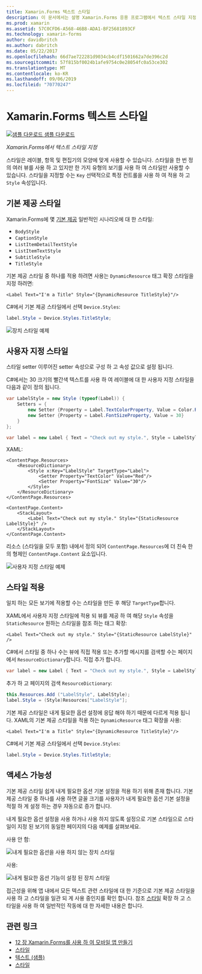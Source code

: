 ```yaml
---
title: Xamarin.Forms 텍스트 스타일
description: 이 문서에서는 설명 Xamarin.Forms 응용 프로그램에서 텍스트 스타일 지정 하는 방법입니다. 스타일을 한 번 정의 여러 뷰를 사용 하 고 있지만 한 가지 유형의 보기를 사용 하 여 스타일만 사용할 수 있습니다.
ms.prod: xamarin
ms.assetid: 57C0CFD6-A568-46B8-ADA1-BF25681893CF
ms.technology: xamarin-forms
author: davidbritch
ms.author: dabritch
ms.date: 05/22/2017
ms.openlocfilehash: 66d7ae722281d9034cb4cdf1501662a7de396c2d
ms.sourcegitcommit: 57f815bf0024b1afe9754c0e28054fc0a53ce302
ms.translationtype: MT
ms.contentlocale: ko-KR
ms.lasthandoff: 09/06/2019
ms.locfileid: "70770247"
---
```

# <a name="xamarinforms-text-styles"></a>Xamarin.Forms 텍스트 스타일

[![샘플 다운로드](~/media/shared/download.png) 샘플 다운로드](https://docs.microsoft.com/samples/xamarin/xamarin-forms-samples/userinterface-text)

_Xamarin.Forms에서 텍스트 스타일 지정_

스타일은 레이블, 항목 및 편집기의 모양에 맞게 사용할 수 있습니다. 스타일을 한 번 정의 여러 뷰를 사용 하 고 있지만 한 가지 유형의 보기를 사용 하 여 스타일만 사용할 수 있습니다.
스타일을 지정할 수는 `Key` 선택적으로 특정 컨트롤을 사용 하 여 적용 하 고 `Style` 속성입니다.

<a name="Built-In_Styles" />

## <a name="built-in-styles"></a>기본 제공 스타일

Xamarin.Forms에 몇 [기본 제공](xref:Xamarin.Forms.Device.Styles) 일반적인 시나리오에 대 한 스타일:

- `BodyStyle`
- `CaptionStyle`
- `ListItemDetailTextStyle`
- `ListItemTextStyle`
- `SubtitleStyle`
- `TitleStyle`

기본 제공 스타일 중 하나를 적용 하려면 사용는 `DynamicResource` 태그 확장 스타일을 지정 하려면:

```xaml
<Label Text="I'm a Title" Style="{DynamicResource TitleStyle}"/>
```

C#에서 기본 제공 스타일에서 선택 `Device.Styles`:

```csharp
label.Style = Device.Styles.TitleStyle;
```

![장치 스타일 예제](styles-images/builtinstyles.png)

<a name="Custom_Styles" />

## <a name="custom-styles"></a>사용자 지정 스타일

스타일 setter 이루어진 setter 속성으로 구성 하 고 속성 값으로 설정 됩니다.

C#에서는 30 크기의 빨간색 텍스트를 사용 하 여 레이블에 대 한 사용자 지정 스타일을 다음과 같이 정의 됩니다.

```csharp
var LabelStyle = new Style (typeof(Label)) {
    Setters = {
        new Setter {Property = Label.TextColorProperty, Value = Color.Red},
        new Setter {Property = Label.FontSizeProperty, Value = 30}
    }
};

var label = new Label { Text = "Check out my style.", Style = LabelStyle };
```

XAML:

```xaml
<ContentPage.Resources>
    <ResourceDictionary>
        <Style x:Key="LabelStyle" TargetType="Label">
            <Setter Property="TextColor" Value="Red"/>
            <Setter Property="FontSize" Value="30"/>
        </Style>
    </ResourceDictionary>
</ContentPage.Resources>

<ContentPage.Content>
    <StackLayout>
        <Label Text="Check out my style." Style="{StaticResource LabelStyle}" />
    </StackLayout>
</ContentPage.Content>
```

리소스 (스타일을 모두 포함) 내에서 정의 되어 `ContentPage.Resources`에 더 친숙 한의 형제인 `ContentPage.Content` 요소입니다.

![사용자 지정 스타일 예제](styles-images/customstyle.png)

<a name="Applying_Styles" />

## <a name="applying-styles"></a>스타일 적용

일치 하는 모든 보기에 적용할 수는 스타일을 만든 후 해당 `TargetType`합니다.

XAML에서 사용자 지정 스타일에 적용 되 뷰를 제공 하 여 해당 `Style` 속성을 `StaticResource` 원하는 스타일을 참조 하는 태그 확장:

```xaml
<Label Text="Check out my style." Style="{StaticResource LabelStyle}" />
```

C#에서 스타일 중 하나 수는 뷰에 직접 적용 또는 추가할 메시지를 검색할 수는 페이지에서 `ResourceDictionary`합니다. 직접 추가 합니다.

```csharp
var label = new Label { Text = "Check out my style.", Style = LabelStyle };
```

추가 하 고 페이지의 검색 `ResourceDictionary`:

```csharp
this.Resources.Add ("LabelStyle", LabelStyle);
label.Style = (Style)Resources["LabelStyle"];
```

기본 제공 스타일은 내게 필요한 옵션 설정에 응답 해야 하기 때문에 다르게 적용 됩니다. XAML의 기본 제공 스타일을 적용 하는 `DynamicResource` 태그 확장을 사용:

```xaml
<Label Text="I'm a Title" Style="{DynamicResource TitleStyle}"/>
```

C#에서 기본 제공 스타일에서 선택 `Device.Styles`:

```csharp
label.Style = Device.Styles.TitleStyle;
```

## <a name="accessibility"></a>액세스 가능성

기본 제공 스타일 쉽게 내게 필요한 옵션 기본 설정을 적용 하기 위해 존재 합니다. 기본 제공 스타일 중 하나를 사용 하면 글꼴 크기를 사용자가 내게 필요한 옵션 기본 설정을 적절 하 게 설정 하는 경우 자동으로 증가 합니다.

내게 필요한 옵션 설정을 사용 하거나 사용 하지 않도록 설정으로 기본 스타일으로 스타일이 지정 된 보기의 동일한 페이지의 다음 예제를 살펴보세요.

사용 안 함:

![내게 필요한 옵션을 사용 하지 않는 장치 스타일](styles-images/pre-access.png)

사용:

![내게 필요한 옵션 기능이 설정 된 장치 스타일](styles-images/post-access.png)

접근성을 위해 앱 내에서 모든 텍스트 관련 스타일에 대 한 기준으로 기본 제공 스타일을 사용 하 고 스타일을 일관 되 게 사용 중인지를 확인 합니다. 참조 [스타일](~/xamarin-forms/user-interface/styles/index.md) 확장 하 고 스타일을 사용 하 여 일반적인 작동에 대 한 자세한 내용은 합니다.

## <a name="related-links"></a>관련 링크

- [12 장 Xamarin.Forms를 사용 하 여 모바일 앱 만들기](https://developer.xamarin.com/r/xamarin-forms/book/chapter12.pdf)
- [스타일](~/xamarin-forms/user-interface/styles/index.md)
- [텍스트 (샘플)](https://docs.microsoft.com/samples/xamarin/xamarin-forms-samples/userinterface-text)
- [스타일](xref:Xamarin.Forms.Style)
